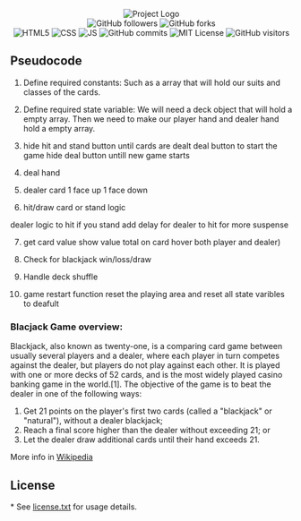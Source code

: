 <p align="center">
<img alt="Project Logo" src="https://i.ibb.co/7XzBkRM/bk-logo.png">
<br> 
<img alt="GitHub followers" src="https://img.shields.io/github/followers/coltonsaywhatt?style=social">
<img alt="GitHub forks" src="https://img.shields.io/github/forks/coltonsaywhatt/GA-Blackjack-Project?style=social">
<br>
<img alt="HTML5" src="https://img.shields.io/badge/Code-HTML5-informational?style=flat&logo=HTML5&color=E34F26">
<img alt="CSS" src="https://img.shields.io/badge/Code-CSS3-blue?style=flat&logo=css3&logoColor=blue">
<img alt="JS" src="https://img.shields.io/badge/Code-JavaScript-informational?style=flat&logo=JavaScript&color=F7DF1E">
<img alt="GitHub commits" src="https://img.shields.io/github/last-commit/coltonsaywhatt/GA-Blackjack-Project">
<img alt="MIT License" src="https://img.shields.io/github/license/coltonsaywhatt/GA-Blackjack-Project">
<img alt="GitHub visitors" src="https://visitor-badge.glitch.me/badge?page_id=coltonsaywhatt.coltonsaywhatt">
</p>

## Pseudocode

1. Define required constants:
Such as a array that will hold our suits and classes of the cards.

2. Define required state variable:
We will need a deck object that will hold a empty array. Then we need to make our player hand and dealer hand hold a empty array. 

3. hide hit and stand button until cards are dealt
deal button to start the game
hide deal button untill new game starts

4. deal hand

5. dealer card 1 face up 1 face down

6. hit/draw card or stand logic

dealer logic to hit if you stand
add delay for dealer to hit for more suspense

7. get card value
show value total on card hover both player and dealer)

8. Check for blackjack
win/loss/draw

9. Handle deck shuffle

10. game restart function
reset the playing area and reset all state varibles to deafult


### Blacjack Game overview:

Blackjack, also known as twenty-one, is a comparing card game between usually several players and a dealer, where each player in turn competes against the dealer, but players do not play against each other. It is played with one or more decks of 52 cards, and is the most widely played casino banking game in the world.[1]. The objective of the game is to beat the dealer in one of the following ways:

   1. Get 21 points on the player's first two cards (called a "blackjack" or "natural"), without a dealer blackjack;
   2. Reach a final score higher than the dealer without exceeding 21; or
   3. Let the dealer draw additional cards until their hand exceeds 21.

More info in [Wikipedia](https://en.wikipedia.org/wiki/Blackjack)

## License

\* See [license.txt](https://github.com/coltonsaywhatt/GA-Blackjack-Project/blob/main/LICENSE.text) for usage details.
